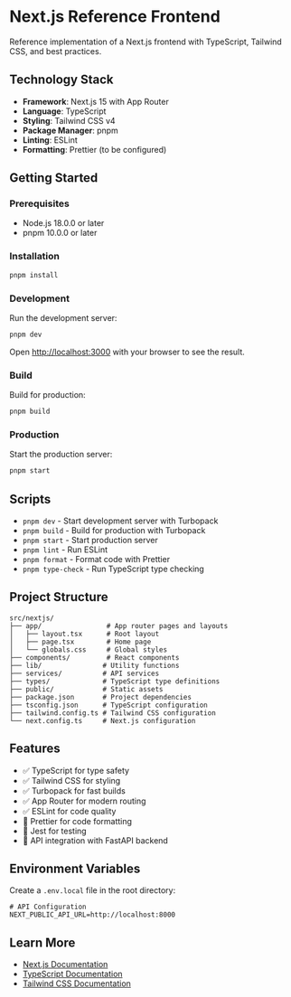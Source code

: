 # Next.js Reference Frontend

Reference implementation of a Next.js frontend with TypeScript, Tailwind CSS, and best practices.

## Technology Stack

- **Framework**: Next.js 15 with App Router
- **Language**: TypeScript
- **Styling**: Tailwind CSS v4
- **Package Manager**: pnpm
- **Linting**: ESLint
- **Formatting**: Prettier (to be configured)

## Getting Started

### Prerequisites

- Node.js 18.0.0 or later
- pnpm 10.0.0 or later

### Installation

```bash
pnpm install
```

### Development

Run the development server:

```bash
pnpm dev
```

Open [http://localhost:3000](http://localhost:3000) with your browser to see the result.

### Build

Build for production:

```bash
pnpm build
```

### Production

Start the production server:

```bash
pnpm start
```

## Scripts

- `pnpm dev` - Start development server with Turbopack
- `pnpm build` - Build for production with Turbopack
- `pnpm start` - Start production server
- `pnpm lint` - Run ESLint
- `pnpm format` - Format code with Prettier
- `pnpm type-check` - Run TypeScript type checking

## Project Structure

```
src/nextjs/
├── app/                # App router pages and layouts
│   ├── layout.tsx      # Root layout
│   ├── page.tsx        # Home page
│   └── globals.css     # Global styles
├── components/         # React components
├── lib/               # Utility functions
├── services/          # API services
├── types/             # TypeScript type definitions
├── public/            # Static assets
├── package.json       # Project dependencies
├── tsconfig.json      # TypeScript configuration
├── tailwind.config.ts # Tailwind CSS configuration
└── next.config.ts     # Next.js configuration
```

## Features

- ✅ TypeScript for type safety
- ✅ Tailwind CSS for styling
- ✅ Turbopack for fast builds
- ✅ App Router for modern routing
- ✅ ESLint for code quality
- 🚧 Prettier for code formatting
- 🚧 Jest for testing
- 🚧 API integration with FastAPI backend

## Environment Variables

Create a `.env.local` file in the root directory:

```env
# API Configuration
NEXT_PUBLIC_API_URL=http://localhost:8000
```

## Learn More

- [Next.js Documentation](https://nextjs.org/docs)
- [TypeScript Documentation](https://www.typescriptlang.org/docs)
- [Tailwind CSS Documentation](https://tailwindcss.com/docs)

